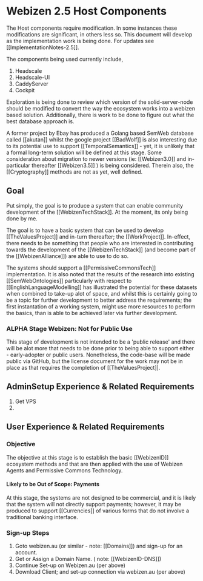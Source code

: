 # Webizen 2.5 Host Components

The Host components require modification.  In some instances these modifications are significant, in others less so.  This document will develop as the implementation work is being done.  For updates see [[ImplementationNotes-2.5]].

The components being used currently include,

1. Headscale
2. Headscale-UI
3. CaddyServer
4. Cockpit

Exploration is being done to review which version of the solid-server-node should be modified to convert the way the ecosystem works into a webizen based solution. Additionally, there is work to be done to figure out what the best database approach is. 

A former project by Ebay has produced a Golang based SemWeb database called [[akutan]] whilst the google project [[BadWolf]] is also interesting due to its potential use to support [[TemporalSemantics]] - yet, it is unlikely that a formal long-term solution will be defined at this stage.  Some consideration about migration to newer versions (ie: [[Webizen3.0]] and in-particular thereafter [[Webizen3.5]] ) is being considered.  Therein also, the [[Cryptography]] methods are not as yet, well defined.

## Goal

Put simply, the goal is to produce a system that can enable community development of the [[WebizenTechStack]].  At the moment, its only being done by me.

The goal is to have a basic system that can be used to develop [[TheValuesProject]] and in-turn thereafter; the [[WorkProject]].  In-effect, there needs to be something that people who are interested in contributing towards the development of the [[WebizenTechStack]] (and become part of the [[WebizenAlliance]]) are able to use to do so.  

The systems should support a [[PermissiveCommonsTech]] implementation.  It is also noted that the results of the research into existing [[SemWebOntologies]] particularly with respect to [[EnglishLanguageModelling]] has illustrated the potential for these datasets when combined to take-up alot of space, and whilst this is certainly going to be a topic for further development to better address the requirements; the first instantation of a working system, might use more resources to perform the basics, than is able to be achieved later via further development.

### ALPHA Stage Webizen: Not for Public Use
This stage of development is not intended to be a 'public release' and there will be alot more that needs to be done prior to being able to support either - early-adopter or public users.  Nonetheless, the code-base will be made public via GitHub, but the license document for the work may not be in place as that requires the completion of [[TheValuesProject]].

## AdminSetup Experience & Related Requirements

1. Get VPS
2. 

## User Experience & Related Requirements

### Objective

The objective at this stage is to establish the basic [[WebizenID]] ecosystem methods and that are then applied with the use of Webizen Agents and Permissive Commons Technology.  

#### Likely to be Out of Scope: Payments
At this stage, the systems are not designed to be commercial, and it is likely that the system will not directly support payments; however, it may be produced to support [[Currencies]] of various forms that do not involve a traditional banking interface. 

### Sign-up Steps

1. Goto webizen.au (or similar - note: [[Domains]]) and sign-up for an account. 
2. Get or Assign a Domain Name. (  note: [[WebizenID-DNS]])
3. Continue Set-up on Webizen.au (per above)
4. Download Client; and set-up connection via webizen.au (per above)

